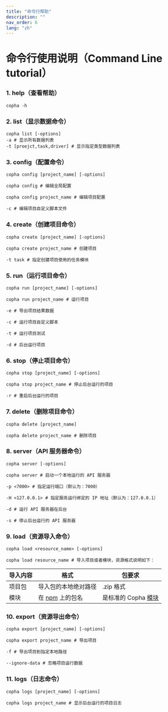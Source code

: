 ```yaml
---
title: "命令行帮助"
description: ""
nav_order: 6
lang: "zh"
---
```


# 命令行使用说明（Command Line tutorial）

### 1. help（查看帮助）
```
copha -h
```

### 2. list（显示数据命令）
```shell
copha list [-options]
-a # 显示所有数据列表
-t [proejct,task,driver] # 显示指定类型数据列表
```

### 3. config（配置命令）
```shell
copha config [project_name] [-options]

copha config # 编辑全局配置

copha config project_name # 编辑项目配置

-c # 编辑项目自定义脚本文件
```

### 4. create（创建项目命令）
```shell
copha create [project_name] [-options]

copha create project_name # 创建项目

-t task # 指定创建项目使用的任务模块
```

### 5. run（运行项目命令）
```shell
copha run [project_name] [-options]

copha run project_name # 运行项目

-e # 导出项目结果数据

-c # 运行项目自定义脚本

-t # 运行项目测试

-d # 后台运行项目
```

### 6. stop（停止项目命令）
```shell
copha stop [project_name] [-options]

copha stop project_name # 停止后台运行的项目

-r # 重启后台运行的项目
```

### 7. delete（删除项目命令）
```shell
copha delete [project_name]

copha delete project_name # 删除项目
```

### 8. server（API 服务器命令）
```shell
copha server [-options]

copha server # 启动一个本地运行的 API 服务器

-p <7000> # 指定运行端口（默认为：7000）

-H <127.0.0.1> # 指定服务运行绑定的 IP 地址（默认为：127.0.0.1）

-d # 运行 API 服务器在后台

-s # 停止后台运行的 API 服务器
```

### 9. load（资源导入命令）
```shell
copha load <resource_name> [-options]

copha load resource_name # 导入项目或者模块，资源格式说明如下：
```

|导入内容|格式|包要求|
|-|-|-|
|项目包|导入包的本地绝对路径|.zip 格式|
|模块|在 [npm](https://npmjs.com) 上的包名|是标准的 Copha [模块](./module)|

### 10. export（资源导出命令）
```shell
copha export [project_name] [-options]

copha export project_name # 导出项目

-f # 导出项目到指定本地路径

--ignore-data # 忽略项目运行数据
```

### 11. logs（日志命令）
```shell
copha logs [project_name] [-options]

copha logs project_name # 显示后台运行的项目日志
```
